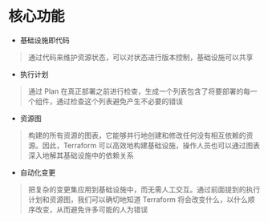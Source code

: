 # 核心功能

- 基础设施即代码
> 通过代码来维护资源状态，可以对状态进行版本控制，基础设施可以共享

- 执行计划
> 通过 Plan 在真正部署之前进行检查，生成一个列表包含了将要部署的每一个组件，通过检查这个列表避免产生不必要的错误

- 资源图
> 构建的所有资源的图表，它能够并行地创建和修改任何没有相互依赖的资源。因此，Terraform 可以高效地构建基础设施，操作人员也可以通过图表深入地解其基础设施中的依赖关系

- 自动化变更
> 把复杂的变更集应用到基础设施中，而无需人工交互。通过前面提到的执行计划和资源图，我们可以确切地知道 Terraform 将会改变什么，以什么顺序改变，从而避免许多可能的人为错误

